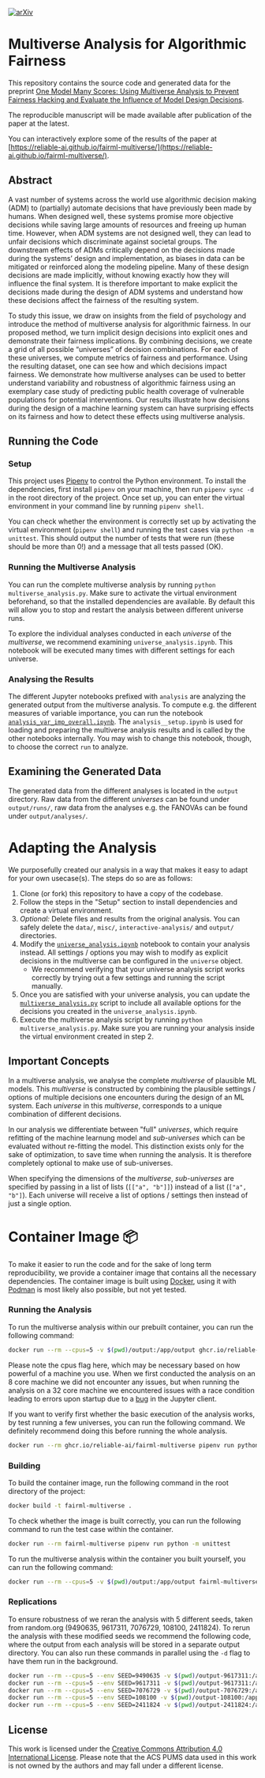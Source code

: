 [![arXiv](https://img.shields.io/badge/arXiv-2308.16681-b31b1b.svg)](https://arxiv.org/abs/2308.16681)

# Multiverse Analysis for Algorithmic Fairness

This repository contains the source code and generated data for the preprint [One Model Many Scores: Using Multiverse Analysis to Prevent Fairness Hacking and Evaluate the Influence of Model Design Decisions](https://arxiv.org/abs/2308.16681).

The reproducible manuscript will be made available after publication of the paper at the latest.

You can interactively explore some of the results of the paper at [https://reliable-ai.github.io/fairml-multiverse/](https://reliable-ai.github.io/fairml-multiverse/).

## Abstract

A vast number of systems across the world use algorithmic decision making (ADM) to (partially) automate decisions that have previously been made by humans. When designed well, these systems promise more objective decisions while saving large amounts of resources and freeing up human time. However, when ADM systems are not designed well, they can lead to unfair decisions which discriminate against societal groups. The downstream effects of ADMs critically depend on the decisions made during the systems’ design and implementation, as biases in data can be mitigated or reinforced along the modeling pipeline. Many of these design decisions are made implicitly, without knowing exactly how they will influence the final system. It is therefore important to make explicit the decisions made during the design of ADM systems and understand how these decisions affect the fairness of the resulting system.
  
To study this issue, we draw on insights from the field of psychology and introduce the method of multiverse analysis for algorithmic fairness. In our proposed method, we turn implicit design decisions into explicit ones and demonstrate their fairness implications. By combining decisions, we create a grid of all possible “universes” of decision combinations. For each of these universes, we compute metrics of fairness and performance. Using the resulting dataset, one can see how and which decisions impact fairness. We demonstrate how multiverse analyses can be used to better understand variability and robustness of algorithmic fairness using an exemplary case study of predicting public health coverage of vulnerable populations for potential interventions. Our results illustrate how decisions during the design of a machine learning system can have surprising effects on its fairness and how to detect these effects using multiverse analysis.

## Running the Code

### Setup

This project uses [Pipenv](https://pipenv.pypa.io/en/latest/) to control the Python environment. To install the dependencies, first install `pipenv` on your machine, then run `pipenv sync -d` in the root directory of the project. Once set up, you can enter the virtual environment in your command line by running `pipenv shell`.

You can check whether the environment is correctly set up by activating the virtual environment (`pipenv shell`) and running the test cases via `python -m unittest`. This should output the number of tests that were run (these should be more than 0!) and a message that all tests passed (OK).

### Running the Multiverse Analysis

You can run the complete multiverse analysis by running `python multiverse_analysis.py`. Make sure to activate the virtual environment beforehand, so that the installed dependencies are available. By default this will allow you to stop and restart the analysis between different universe runs.

To explore the individual analyses conducted in each *universe* of the *multiverse*, we recommend examining `universe_analysis.ipynb`. This notebook will be executed many times with different settings for each universe.

### Analysing the Results

The different Jupyter notebooks prefixed with `analysis` are analyzing the generated output from the multiverse analysis. To compute e.g. the different measures of variable importance, you can run the notebook [`analysis_var_imp_overall.ipynb`](./analysis_var_imp_overall.ipynb). The `analysis__setup.ipynb` is used for loading and preparing the multiverse analysis results and is called by the other notebooks internally. You may wish to change this notebook, though, to choose the correct `run` to analyze.

## Examining the Generated Data

The generated data from the different analyses is located in the `output` directory. Raw data from the different *universes* can be found under `output/runs/`, raw data from the analyses e.g. the FANOVAs can be found under `output/analyses/`.

# Adapting the Analysis

We purposefully created our analysis in a way that makes it easy to adapt for your own usecase(s). The steps do so are as follows:

1. Clone (or fork) this repository to have a copy of the codebase.
2. Follow the steps in the "Setup" section to install dependencies and create a virtual environment.
3. *Optional:* Delete files and results from the original analysis. You can safely delete the `data/`, `misc/`, `interactive-analysis/` and `output/` directories.
4. Modify the [`universe_analysis.ipynb`](./universe_analysis.ipynb) notebook to contain your analysis instead. All settings / options you may wish to modify as explicit decisions in the multiverse can be configured in the `universe` object.
   - We recommend verifying that your universe analysis script works correctly by trying out a few settings and running the script manually.
5. Once you are satisfied with your universe analysis, you can update the [`multiverse_analysis.py`](./multiverse_analysis.py) script to include all available options for the decisions you created in the `universe_analysis.ipynb`.
6. Execute the multiverse analysis script by running `python multiverse_analysis.py`. Make sure you are running your analysis inside the virtual environment created in step 2.

## Important Concepts

In a multiverse analysis, we analyse the complete *multiverse* of plausible ML models. This *multiverse* is constructed by combining the plausible settings / options of multiple decisions one encounters during the design of an ML system. Each *universe* in this *multiverse*, corresponds to a unique combination of different decisions.

In our analysis we differentiate between "full" *universes*, which require refitting of the machine learnung model and *sub-universes* which can be evaluated without re-fitting the model. This distinction exists only for the sake of optimization, to save time when running the analysis. It is therefore completely optional to make use of sub-universes.

When specifying the dimensions of the *multiverse*, *sub-universes* are specified by passing in a list of lists (`[["a", "b"]]`) instead of a list (`["a", "b"]`). Each universe will receive a list of options / settings then instead of just a single option.

# Container Image 📦️

To make it easier to run the code and for the sake of long term reproducibility, we provide a container image that contains all the necessary dependencies. The container image is built using [Docker](https://www.docker.com/), using it with [Podman](https://podman.io/) is most likely also possible, but not yet tested.

### Running the Analysis

To run the multiverse analysis within our prebuilt container, you can run the following command:

```bash
docker run --rm --cpus=5 -v $(pwd)/output:/app/output ghcr.io/reliable-ai/fairml-multiverse
```

Please note the cpus flag here, which may be necessary based on how powerful of a machine you use. When we first conducted the analysis on an 8 core machine we did not encounter any issues, but when running the analysis on a 32 core machine we encountered issues with a race condition leading to errors upon startup due to a [bug](https://github.com/nteract/papermill/issues/511) in the Jupyter client.

If you want to verify first whether the basic execution of the analysis works, by test running a few universes, you can run the following command. We definitely recommend doing this before running the whole analysis.

```bash
docker run --rm ghcr.io/reliable-ai/fairml-multiverse pipenv run python -m unittest
```

### Building

To build the container image, run the following command in the root directory of the project:

```bash
docker build -t fairml-multiverse .
```

To check whether the image is built correctly, you can run the following command to run the test case within the container.

```bash
docker run --rm fairml-multiverse pipenv run python -m unittest
```

To run the multiverse analysis within the container you built yourself, you can run the following command:

```bash
docker run --rm --cpus=5 -v $(pwd)/output:/app/output fairml-multiverse
```

### Replications

To ensure robustness of we reran the analysis with 5 different seeds, taken from random.org (9490635, 9617311, 7076729, 108100, 2411824). To rerun the analysis with these modified seeds we recommend the following code, where the output from each analysis will be stored in a separate output directory. You can also run these commands in parallel using the `-d` flag to have them run in the background.

```bash
docker run --rm --cpus=5 --env SEED=9490635 -v $(pwd)/output-9617311:/app/output ghcr.io/reliable-ai/fairml-multiverse
docker run --rm --cpus=5 --env SEED=9617311 -v $(pwd)/output-9617311:/app/output ghcr.io/reliable-ai/fairml-multiverse
docker run --rm --cpus=5 --env SEED=7076729 -v $(pwd)/output-7076729:/app/output ghcr.io/reliable-ai/fairml-multiverse
docker run --rm --cpus=5 --env SEED=108100 -v $(pwd)/output-108100:/app/output ghcr.io/reliable-ai/fairml-multiverse
docker run --rm --cpus=5 --env SEED=2411824 -v $(pwd)/output-2411824:/app/output ghcr.io/reliable-ai/fairml-multiverse
```

## License

This work is licensed under the [Creative Commons Attribution 4.0 International License](http://creativecommons.org/licenses/by/4.0/). Please note that the ACS PUMS data used in this work is not owned by the authors and may fall under a different license.
